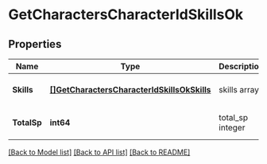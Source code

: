 # GetCharactersCharacterIdSkillsOk

## Properties
Name | Type | Description | Notes
------------ | ------------- | ------------- | -------------
**Skills** | [**[]GetCharactersCharacterIdSkillsOkSkills**](get_characters_character_id_skills_ok_skills.md) | skills array | [optional] [default to null]
**TotalSp** | **int64** | total_sp integer | [optional] [default to null]

[[Back to Model list]](../README.md#documentation-for-models) [[Back to API list]](../README.md#documentation-for-api-endpoints) [[Back to README]](../README.md)


